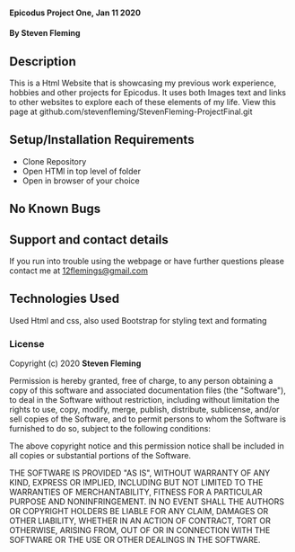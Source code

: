 
#### Epicodus Project One, Jan 11 2020

#### By Steven Fleming
## Description

This is a Html Website that is showcasing my previous work experience, hobbies and other projects for Epicodus. It uses both Images text and links to other websites to explore each of these elements of my life. View this page at github.com/stevenfleming/StevenFleming-ProjectFinal.git

## Setup/Installation Requirements

* Clone Repository 
* Open HTMl in top level of folder
* Open in browser of your choice

## No Known Bugs

## Support and contact details

If you run into trouble using the webpage or have further questions please contact me at 12flemings@gmail.com

## Technologies Used

Used Html and css, also used Bootstrap for styling text and formating
### License

Copyright (c) 2020 **Steven Fleming**

Permission is hereby granted, free of charge, to any person obtaining a copy of this software and associated documentation files (the "Software"), to deal in the Software without restriction, including without limitation the rights to use, copy, modify, merge, publish, distribute, sublicense, and/or sell copies of the Software, and to permit persons to whom the Software is furnished to do so, subject to the following conditions:

The above copyright notice and this permission notice shall be included in all copies or substantial portions of the Software.

THE SOFTWARE IS PROVIDED "AS IS", WITHOUT WARRANTY OF ANY KIND, EXPRESS OR IMPLIED, INCLUDING BUT NOT LIMITED TO THE WARRANTIES OF MERCHANTABILITY, FITNESS FOR A PARTICULAR PURPOSE AND NONINFRINGEMENT. IN NO EVENT SHALL THE AUTHORS OR COPYRIGHT HOLDERS BE LIABLE FOR ANY CLAIM, DAMAGES OR OTHER LIABILITY, WHETHER IN AN ACTION OF CONTRACT, TORT OR OTHERWISE, ARISING FROM, OUT OF OR IN CONNECTION WITH THE SOFTWARE OR THE USE OR OTHER DEALINGS IN THE SOFTWARE.
